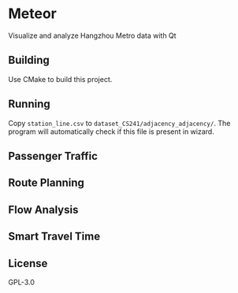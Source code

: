 # Meteor

Visualize and analyze Hangzhou Metro data with Qt

## Building

Use CMake to build this project.

## Running

Copy `station_line.csv` to `dataset_CS241/adjacency_adjacency/`. The program will automatically check if this file is present in wizard.

## Passenger Traffic

## Route Planning

## Flow Analysis

## Smart Travel Time

## License

GPL-3.0